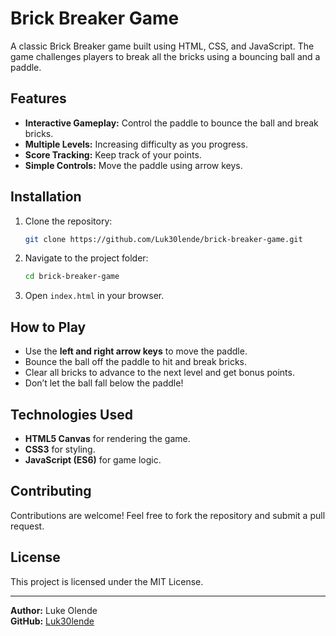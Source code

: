 # Brick Breaker Game

A classic Brick Breaker game built using HTML, CSS, and JavaScript. The game challenges players to break all the bricks using a bouncing ball and a paddle.

## Features

- **Interactive Gameplay:** Control the paddle to bounce the ball and break bricks.
- **Multiple Levels:** Increasing difficulty as you progress.
- **Score Tracking:** Keep track of your points.
- **Simple Controls:** Move the paddle using arrow keys.

<!-- ## Demo

You can try the game live here: [Live Demo](#) -->

## Installation

1. Clone the repository:
   ```sh
   git clone https://github.com/Luk30lende/brick-breaker-game.git
   ```
2. Navigate to the project folder:
   ```sh
   cd brick-breaker-game
   ```
3. Open `index.html` in your browser.

## How to Play

- Use the **left and right arrow keys** to move the paddle.
- Bounce the ball off the paddle to hit and break bricks.
- Clear all bricks to advance to the next level and get bonus points.
- Don’t let the ball fall below the paddle!

## Technologies Used

- **HTML5 Canvas** for rendering the game.
- **CSS3** for styling.
- **JavaScript (ES6)** for game logic.

## Contributing

Contributions are welcome! Feel free to fork the repository and submit a pull request.

## License

This project is licensed under the MIT License.

---

**Author:** Luke Olende <br>
**GitHub:** [Luk30lende](https://github.com/Luk30lende)
